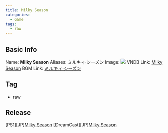 ```yaml
---
title: Milky Season
categories:
  - Game
tags:
  - raw
---
```

## Basic Info

Name: **Milky Season**
Aliases: ミルキィ·シーズン
Image: ![](https://s2.vndb.org/cv/04/9504.jpg)
VNDB Link: [Milky Season](https://vndb.org/v7510)
BGM Link: [ミルキィ·シーズン](https://bangumi.tv/subject/330832)

## Tag

 - raw

## Release

\[PS1\]\[JP\][Milky Season](../../r/r15019/)
\[DreamCast\]\[JP\][Milky Season](../../r/r15020/)